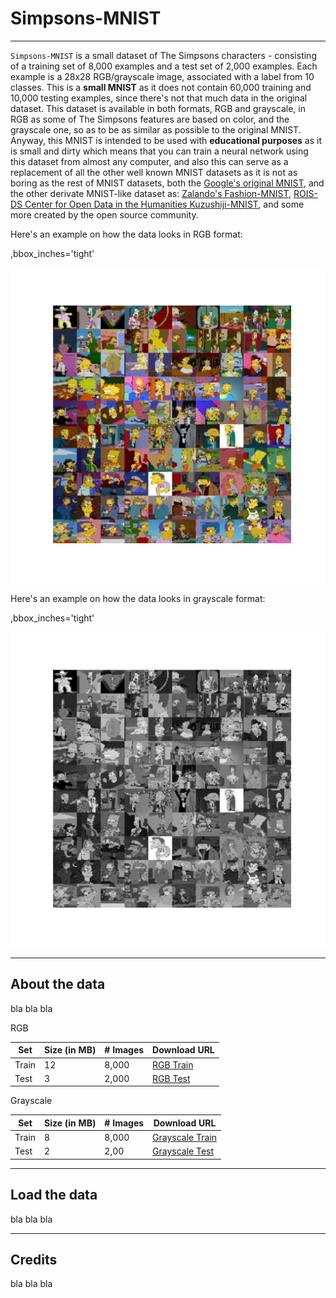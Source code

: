 # Simpsons-MNIST

---

`Simpsons-MNIST` is a small dataset of The Simpsons characters - consisting of a training set of 8,000 examples
and a test set of 2,000 examples. Each example is a 28x28 RGB/grayscale image, associated with a label from 10 classes.
This is a __small MNIST__ as it does not contain 60,000 training and 10,000 testing examples, since there's not 
that much data in the original dataset. This dataset is available in both formats, RGB and grayscale, in RGB as
some of The Simpsons features are based on color, and the grayscale one, so as to be as similar as possible to the
original MNIST. Anyway, this MNIST is intended to be used with __educational purposes__ as it is small and dirty 
which means that you can train a neural network using this dataset from almost any computer, and
also this can serve as a replacement of all the other well known MNIST datasets as it is not as boring as the
rest of MNIST datasets, both the [Google's original MNIST](https://github.com/google/n-digit-mnist), 
and the other derivate MNIST-like dataset as: [Zalando's Fashion-MNIST](https://github.com/zalandoresearch/fashion-mnist), 
[ROIS-DS Center for Open Data in the Humanities Kuzushiji-MNIST](https://github.com/rois-codh/kmnist), and some
more created by the open source community.

Here's an example on how the data looks in RGB format:

,bbox_inches='tight'

![](utils/rgb-overview.jpg)

Here's an example on how the data looks in grayscale format:

,bbox_inches='tight'

![](utils/grayscale-overview.jpg)

---

## About the data

bla bla bla

RGB

| Set | Size (in MB) | \# Images | Download URL
|-----|--------------|-----------|------
| Train | 12 | 8,000 | [RGB Train]()
| Test | 3 | 2,000 | [RGB Test]()

Grayscale

| Set | Size (in MB) | \# Images | Download URL
|-----|--------------|-----------|------
| Train | 8 | 8,000 | [Grayscale Train]()
| Test | 2 | 2,00 | [Grayscale Test]()


---

## Load the data

bla bla bla

---

## Credits

bla bla bla

